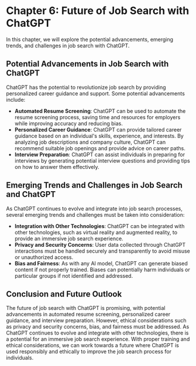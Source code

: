 Chapter 6: Future of Job Search with ChatGPT
============================================

In this chapter, we will explore the potential advancements, emerging trends, and challenges in job search with ChatGPT.

Potential Advancements in Job Search with ChatGPT
-------------------------------------------------

ChatGPT has the potential to revolutionize job search by providing personalized career guidance and support. Some potential advancements include:

* **Automated Resume Screening**: ChatGPT can be used to automate the resume screening process, saving time and resources for employers while improving accuracy and reducing bias.
* **Personalized Career Guidance**: ChatGPT can provide tailored career guidance based on an individual's skills, experience, and interests. By analyzing job descriptions and company culture, ChatGPT can recommend suitable job openings and provide advice on career paths.
* **Interview Preparation**: ChatGPT can assist individuals in preparing for interviews by generating potential interview questions and providing tips on how to answer them effectively.

Emerging Trends and Challenges in Job Search and ChatGPT
--------------------------------------------------------

As ChatGPT continues to evolve and integrate into job search processes, several emerging trends and challenges must be taken into consideration:

* **Integration with Other Technologies**: ChatGPT can be integrated with other technologies, such as virtual reality and augmented reality, to provide an immersive job search experience.
* **Privacy and Security Concerns**: User data collected through ChatGPT interactions must be handled securely and transparently to avoid misuse or unauthorized access.
* **Bias and Fairness**: As with any AI model, ChatGPT can generate biased content if not properly trained. Biases can potentially harm individuals or particular groups if not identified and addressed.

Conclusion and Future Outlook
-----------------------------

The future of job search with ChatGPT is promising, with potential advancements in automated resume screening, personalized career guidance, and interview preparation. However, ethical considerations such as privacy and security concerns, bias, and fairness must be addressed. As ChatGPT continues to evolve and integrate with other technologies, there is a potential for an immersive job search experience. With proper training and ethical considerations, we can work towards a future where ChatGPT is used responsibly and ethically to improve the job search process for individuals.
